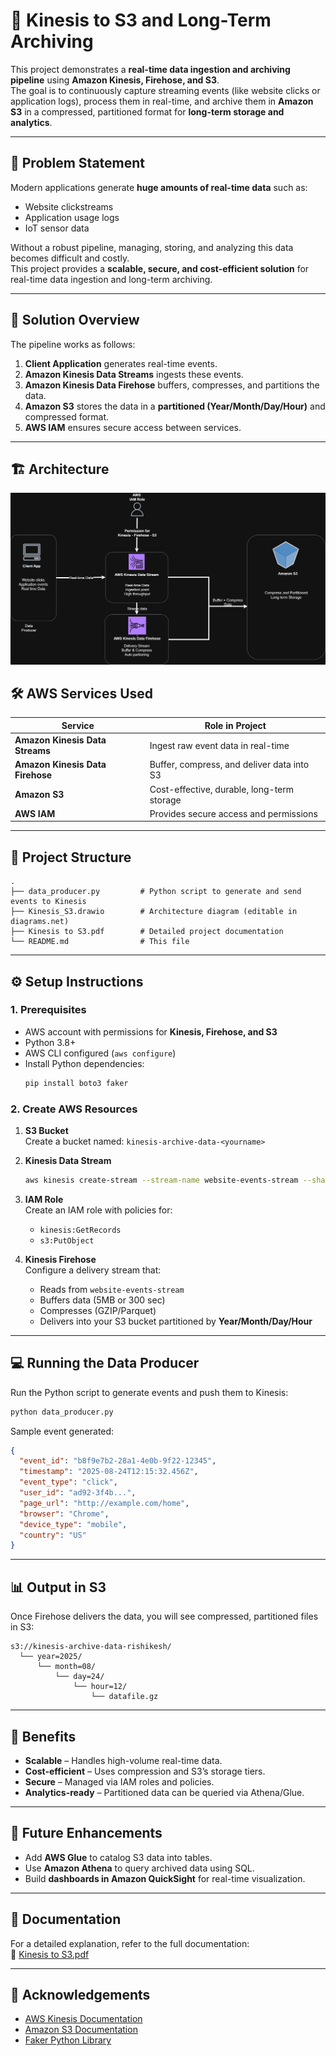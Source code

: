 # 🚀 Kinesis to S3 and Long-Term Archiving

This project demonstrates a **real-time data ingestion and archiving pipeline** using **Amazon Kinesis, Firehose, and S3**.  
The goal is to continuously capture streaming events (like website clicks or application logs), process them in real-time, and archive them in **Amazon S3** in a compressed, partitioned format for **long-term storage and analytics**.

---

## 📌 Problem Statement
Modern applications generate **huge amounts of real-time data** such as:
- Website clickstreams
- Application usage logs
- IoT sensor data

Without a robust pipeline, managing, storing, and analyzing this data becomes difficult and costly.  
This project provides a **scalable, secure, and cost-efficient solution** for real-time data ingestion and long-term archiving.

---

## 🎯 Solution Overview
The pipeline works as follows:
1. **Client Application** generates real-time events.
2. **Amazon Kinesis Data Streams** ingests these events.
3. **Amazon Kinesis Data Firehose** buffers, compresses, and partitions the data.
4. **Amazon S3** stores the data in a **partitioned (Year/Month/Day/Hour)** and compressed format.
5. **AWS IAM** ensures secure access between services.

---

## 🏗️ Architecture

![Architecture Diagram](Kinesis_S3.png)


## 🛠️ AWS Services Used
| Service                        | Role in Project |
|--------------------------------|-----------------|
| **Amazon Kinesis Data Streams** | Ingest raw event data in real-time |
| **Amazon Kinesis Data Firehose** | Buffer, compress, and deliver data into S3 |
| **Amazon S3**                   | Cost-effective, durable, long-term storage |
| **AWS IAM**                     | Provides secure access and permissions |

---

## 📂 Project Structure
```
.
├── data_producer.py         # Python script to generate and send events to Kinesis
├── Kinesis_S3.drawio        # Architecture diagram (editable in diagrams.net)
├── Kinesis to S3.pdf        # Detailed project documentation
└── README.md                # This file
```

---

## ⚙️ Setup Instructions

### 1. Prerequisites
- AWS account with permissions for **Kinesis, Firehose, and S3**
- Python 3.8+
- AWS CLI configured (`aws configure`)
- Install Python dependencies:
  ```bash
  pip install boto3 faker
  ```

### 2. Create AWS Resources
1. **S3 Bucket**  
   Create a bucket named: `kinesis-archive-data-<yourname>`

2. **Kinesis Data Stream**  
   ```bash
   aws kinesis create-stream --stream-name website-events-stream --shard-count 1
   ```

3. **IAM Role**  
   Create an IAM role with policies for:
   - `kinesis:GetRecords`
   - `s3:PutObject`

4. **Kinesis Firehose**  
   Configure a delivery stream that:
   - Reads from `website-events-stream`
   - Buffers data (5MB or 300 sec)
   - Compresses (GZIP/Parquet)
   - Delivers into your S3 bucket partitioned by **Year/Month/Day/Hour**

---

## 💻 Running the Data Producer

Run the Python script to generate events and push them to Kinesis:

```bash
python data_producer.py
```

Sample event generated:
```json
{
  "event_id": "b8f9e7b2-28a1-4e0b-9f22-12345",
  "timestamp": "2025-08-24T12:15:32.456Z",
  "event_type": "click",
  "user_id": "ad92-3f4b...",
  "page_url": "http://example.com/home",
  "browser": "Chrome",
  "device_type": "mobile",
  "country": "US"
}
```

---

## 📊 Output in S3
Once Firehose delivers the data, you will see compressed, partitioned files in S3:

```
s3://kinesis-archive-data-rishikesh/
  └── year=2025/
      └── month=08/
          └── day=24/
              └── hour=12/
                  └── datafile.gz
```

---

## 🌟 Benefits
- **Scalable** – Handles high-volume real-time data.
- **Cost-efficient** – Uses compression and S3’s storage tiers.
- **Secure** – Managed via IAM roles and policies.
- **Analytics-ready** – Partitioned data can be queried via Athena/Glue.

---

## 🔮 Future Enhancements
- Add **AWS Glue** to catalog S3 data into tables.
- Use **Amazon Athena** to query archived data using SQL.
- Build **dashboards in Amazon QuickSight** for real-time visualization.

---

## 📘 Documentation
For a detailed explanation, refer to the full documentation:  
📄 [Kinesis to S3.pdf](Kinesis%20to%20S3.pdf)

---

## 🙏 Acknowledgements
- [AWS Kinesis Documentation](https://docs.aws.amazon.com/kinesis/)  
- [Amazon S3 Documentation](https://docs.aws.amazon.com/s3/)  
- [Faker Python Library](https://faker.readthedocs.io/)
